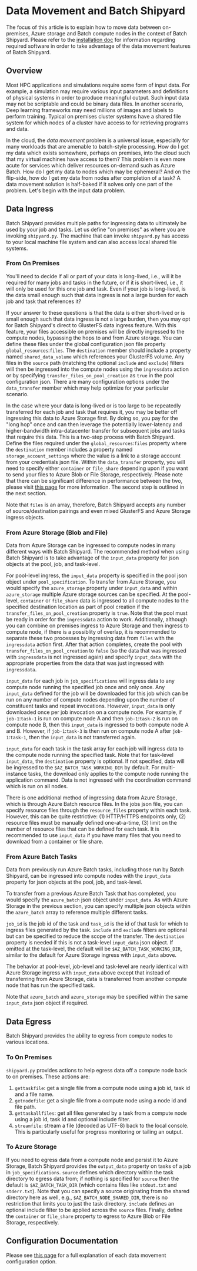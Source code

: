 # Data Movement and Batch Shipyard
The focus of this article is to explain how to move data between on-premises,
Azure storage and Batch compute nodes in the context of Batch Shipyard. Please
refer to the [installation doc](01-batch-shipyard-installation.md) for
information regarding required software in order to take advantage of the
data movement features of Batch Shipyard.

## Overview
Most HPC applications and simulations require some form of input data. For
example, a simulation may require various input parameters and definitions of
physical systems in order to produce meaningful output. Such input data may
not be scriptable and could be binary data files. In another scenario,
Deep learning frameworks may need millions of images and labels to perform
training. Typical on premises cluster systems have a shared file system for
which nodes of a cluster have access to for retrieving programs and data.

In the cloud, the *data movement* problem is a universal issue, especially
for many workloads that are amenable to batch-style processing. How do I get
my data which exists somewhere, perhaps on premises, into the cloud such that
my virtual machines have access to them? This problem is even more acute for
services which deliver resources on-demand such as Azure Batch. How do I get
my data to nodes which may be ephemeral? And on the flip-side, how do I get
my data from nodes after completion of a task? A data movement solution is
half-baked if it solves only one part of the problem. Let's begin with the
input data problem.

## Data Ingress
Batch Shipyard provides multiple paths for ingressing data to ultimately
be used by your job and tasks. Let us define "on premises" as where you
are invoking `shipyard.py`. The machine that can invoke `shipyard.py` has
access to your local machine file system and can also access local shared
file systems.

### From On Premises
You'll need to decide if all or part of your data is long-lived, i.e., will
it be required for many jobs and tasks in the future, or if it is short-lived,
i.e., it will only be used for this one job and task. Even if your job is
long-lived, is the data small enough such that data ingress is not a large
burden for each job and task that references it?

If your answer to these questions is that the data is either short-lived or
is small enough such that data ingress is not a large burden, then you may
opt for Batch Shipyard's direct to GlusterFS data ingress feature. With this
feature, your files accessible on premises will be directly ingressed to
the compute nodes, bypassing the hops to and from Azure storage. You can
define these files under the global configuration json file property
`global_resources`:`files`. The `destination` member should include a property
named `shared_data_volume` which references your GlusterFS volume. Any files
in the `source` path (matching the optional `include` and `exclude`) filters
will then be ingressed into the compute nodes using the `ingressdata` action
or by specifying `transfer_files_on_pool_creation` as `true` in the pool
configuration json. There are many configuration options under the
`data_transfer` member which may help optimize for your particular scenario.

In the case where your data is long-lived or is too large to be repeatedly
transferred for each job and task that requires it, you may be better off
ingressing this data to Azure Storage first. By doing so, you pay for the
"long hop" once and can then leverage the potentially lower-latency and
higher-bandwidth intra-datacenter transfer for subsequent jobs and tasks that
require this data. This is a two-step process with Batch Shipyard. Define the
files required under the `global_resources`:`files` property where the
`destination` member includes a property named `storage_account_settings`
where the value is a link to a storage account from your credentials json
file. Within the `data_transfer` property, you will need to specify either
`container` or `file_share` depending upon if you want to send your files to
Azure Blob or File Storage, respectively. Please note that there can be
significant difference in performance between the two, please visit
[this page](https://azure.microsoft.com/en-us/documentation/articles/storage-scalability-targets/)
for more information. The second step is outlined in the next section.

Note that `files` is an array, therefore, Batch Shipyard accepts any number
of source/destination pairings and even mixed GlusterFS and Azure Storage
ingress objects.

### From Azure Storage (Blob and File)
Data from Azure Storage can be ingressed to compute nodes in many different
ways with Batch Shipyard. The recommended method when using Batch Shipyard
is to take advantage of the `input_data` property for json objects at
the pool, job, and task-level.

For pool-level ingress, the `input_data` property is specified in the pool
json object under `pool_specification`. To transfer from Azure Storage,
you would specify the `azure_storage` property under `input_data` and within
`azure_storage` multiple Azure storage sources can be specified. At the
pool-level, `container` or `file_share` data is ingressed to all compute nodes
to the specified destination location as part of pool creation if the
`transfer_files_on_pool_creation` property is `true`. Note that the pool must
be ready in order for the `ingressdata` action to work. Additionally, although
you can combine on premises ingress to Azure Storage and then ingress to
compute node, if there is a possiblity of overlap, it is recommended to
separate these two processes by ingressing data from `files` with the
`ingressdata` action first. After that action completes, create the pool with
`transfer_files_on_pool_creation` to `false` (so the data that was ingressed
with `ingressdata` is not ingressed again) and specify `input_data` with
the appropriate properties from the data that was just ingressed with
`ingressdata`.

`input_data` for each job in `job_specifications` will ingress data to any
compute node running the specified job once and only once. Any `input_data`
defined for the job will be downloaded for this job which can be run on any
number of compute nodes depending upon the number of constituent tasks and
repeat invocations. However, `input_data` is only downloaded once per job
invocation on a compute node. For example, if `job-1`:`task-1` is run on
compute node A and then `job-1`:`task-2` is run on compute node B, then
this `input_data` is ingressed to both compute node A and B. However, if
`job-1`:`task-3` is then run on compute node A after `job-1`:`task-1`, then
the `input_data` is not transferred again.

`input_data` for each task in the task array for each job will ingress data
to the compute node running the specified task. Note that for task-level
`input_data`, the `destination` property is optional. If not specified,
data will be ingressed to the `$AZ_BATCH_TASK_WORKING_DIR` by default.
For multi-instance tasks, the download only applies to the compute node
running the application command. Data is not ingressed with the coordination
command which is run on all nodes.

There is one additional method of ingressing data from Azure Storage, which is
through Azure Batch resource files. In the jobs json file, you can specify
resource files through the `resource_files` property within each task.
However, this can be quite restrictive: (1) HTTP/HTTPS endpoints only,
(2) resource files must be manually defined one-at-a-time, (3) limit on the
number of resource files that can be defined for each task. It is recommended
to use `input_data` if you have many files that you need to download from a
container or file share.

### From Azure Batch Tasks
Data from previously run Azure Batch tasks, including those run by Batch
Shipyard, can be ingressed into compute nodes with the `input_data` property
for json objects at the pool, job, and task-level.

To transfer from a previous Azure Batch Task that has completed, you would
specify the `azure_batch` json object under `input_data`. As with Azure
Storage in the previous section, you can specify multiple json objects within
the `azure_batch` array to reference multiple different tasks.

`job_id` is the job id of the task and `task_id` is the id of that task for
which to ingress files generated by the task. `include` and `exclude` filters
are optional but can be specified to reduce the scope of the transfer.
The `destination` property is needed if this is not a task-level `input_data`
json object. If omitted at the task-level, the default will be
`$AZ_BATCH_TASK_WORKING_DIR`, similar to the default for Azure Storage
ingress with `input_data` above.

The behavior at pool-level, job-level and task-level are nearly identical
with Azure Storage ingress with `input_data` above except that instead of
transferring from Azure Storage, data is transferred from another compute
node that has run the specified task.

Note that `azure_batch` and `azure_storage` may be specified within the same
`input_data` json object if required.

## Data Egress
Batch Shipyard provides the ability to egress from compute nodes to various
locations.

### To On Premises
`shipyard.py` provides actions to help egress data off a compute node back to
on premises. These actions are:

1. `gettaskfile`: get a single file from a compute node using a job id,
task id and a file name.
2. `getnodefile`: get a single file from a compute node using a node id and
file path.
3. `gettaskallfiles`: get all files generated by a task from a compute node
using a job id, task id and optional include filter.
4. `streamfile`: stream a file (decoded as UTF-8) back to the local console.
This is particularly useful for progress monitoring or tailing an output.

### To Azure Storage
If you need to egress data from a compute node and persist it to Azure
Storage, Batch Shipyard provides the `output_data` property on tasks of a
job in `job_specifications`. `source` defines which directory within the
task directory to egress data from; if nothing is specified for `source` then
the default is `$AZ_BATCH_TASK_DIR` (which contains files like `stdout.txt`
and `stderr.txt`). Note that you can specify a source originating from the
shared directory here as well, e.g., `$AZ_BATCH_NODE_SHARED_DIR`, there is
no restriction that limits you to just the task directory. `include` defines
an optional include filter to be applied across the `source` files. Finally,
define the `container` or `file_share` property to egress to Azure Blob
or File Storage, respectively.

## Configuration Documentation
Please see [this page](10-batch-shipyard-configuration.md) for a full
explanation of each data movement configuration option.
